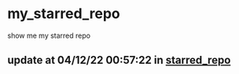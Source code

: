# my_starred_repo
show me my starred repo

update at 04/12/22 00:57:22 in [starred_repo](./index.html)
---

